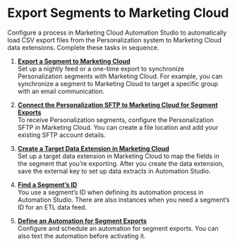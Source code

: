 

# Export Segments to Marketing Cloud

Configure a process in Marketing Cloud Automation Studio to automatically load
CSV export files from the Personalization system to Marketing Cloud data
extensions. Complete these tasks in sequence.

  1. **[Export a Segment to Marketing Cloud](https://help.salesforce.com/s/articleView?id=sf.mc_pers_segment_export_marketing_cloud_steps.htm&language=en_US&type=5)**  
Set up a nightly feed or a one-time export to synchronize Personalization
segments with Marketing Cloud. For example, you can synchronize a segment to
Marketing Cloud to target a specific group with an email communication.

  2. **[Connect the Personalization SFTP to Marketing Cloud for Segment Exports](https://help.salesforce.com/s/articleView?id=sf.mc_pers_segment_sftp_load_marketing_cloud.htm&language=en_US&type=5)**  
To receive Personalization segments, configure the Personalization SFTP in
Marketing Cloud. You can create a file location and add your existing SFTP
account details.

  3. **[Create a Target Data Extension in Marketing Cloud](https://help.salesforce.com/s/articleView?id=sf.mc_pers_segment_load_marketing_cloud_extension.htm&language=en_US&type=5)**  
Set up a target data extension in Marketing Cloud to map the fields in the
segment that you’re exporting. After you create the data extension, save the
external key to set up data extracts in Automation Studio.

  4. **[Find a Segment’s ID](https://help.salesforce.com/s/articleView?id=sf.mc_pers_segment_id_find.htm&language=en_US&type=5)**  
You use a segment’s ID when defining its automation process in Automation
Studio. There are also instances when you need a segment’s ID for an ETL data
feed.

  5. **[Define an Automation for Segment Exports](https://help.salesforce.com/s/articleView?id=sf.mc_pers_segment_automation_studio_load.htm&language=en_US&type=5)**  
Configure and schedule an automation for segment exports. You can also text
the automation before activating it.

